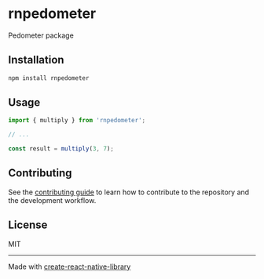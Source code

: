 # rnpedometer

Pedometer package

## Installation

```sh
npm install rnpedometer
```

## Usage


```js
import { multiply } from 'rnpedometer';

// ...

const result = multiply(3, 7);
```


## Contributing

See the [contributing guide](CONTRIBUTING.md) to learn how to contribute to the repository and the development workflow.

## License

MIT

---

Made with [create-react-native-library](https://github.com/callstack/react-native-builder-bob)
